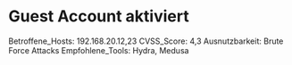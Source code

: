 # Guest Account aktiviert

Betroffene_Hosts: 192.168.20.12,23
CVSS_Score: 4,3
Ausnutzbarkeit: Brute Force Attacks
Empfohlene_Tools: Hydra, Medusa